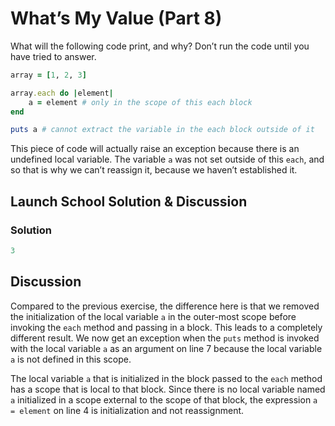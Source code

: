 # What’s My Value (Part 8)
What will the following code print, and why? Don’t run the code until you have tried to answer.

```rb 
array = [1, 2, 3]

array.each do |element|
	a = element # only in the scope of this each block
end 

puts a # cannot extract the variable in the each block outside of it
```

This piece of code will actually raise an exception because there is an undefined local variable. The variable `a` was not set outside of this `each`, and so that is why we can’t reassign it, because we haven’t established it.

## Launch School Solution & Discussion
### Solution

```rb 
3
```

## Discussion

Compared to the previous exercise, the difference here is that we removed the initialization of the local variable `a` in the outer-most scope before invoking the `each` method and passing in a block. This leads to a completely different result. We now get an exception when the `puts` method is invoked with the local variable `a` as an argument on line 7 because the local variable `a` is not defined in this scope.

The local variable `a` that is initialized in the block passed to the `each` method has a scope that is local to that block. Since there is no local variable named `a` initialized in a scope external to the scope of that block, the expression `a = element` on line 4 is initialization and not reassignment.
